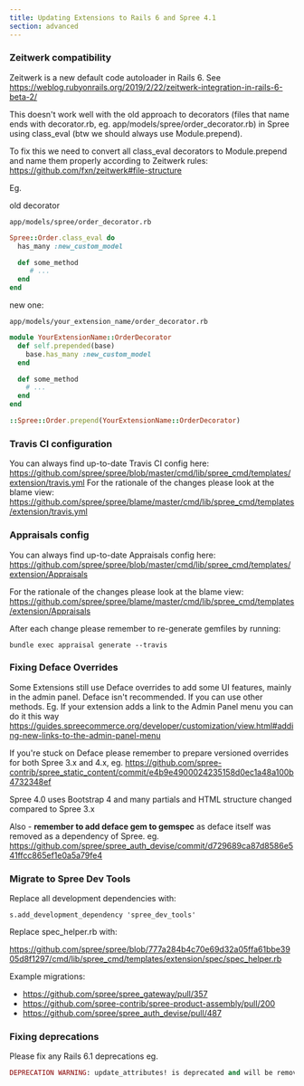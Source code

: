 ```yaml
---
title: Updating Extensions to Rails 6 and Spree 4.1
section: advanced
---
```


### Zeitwerk compatibility

Zeitwerk is a new default code autoloader in Rails 6. See https://weblog.rubyonrails.org/2019/2/22/zeitwerk-integration-in-rails-6-beta-2/

This doesn't work well with the old approach to decorators (files that name ends with decorator.rb, eg. app/models/spree/order_decorator.rb) in Spree using class_eval (btw we should always use Module.prepend).

To fix this we need to convert all class_eval decorators to Module.prepend and name them properly according to Zeitwerk rules: https://github.com/fxn/zeitwerk#file-structure

Eg.

old decorator

`app/models/spree/order_decorator.rb`
```ruby
Spree::Order.class_eval do
  has_many :new_custom_model

  def some_method
     # ...
  end
end
```

new one:

`app/models/your_extension_name/order_decorator.rb`
```ruby
module YourExtensionName::OrderDecorator
  def self.prepended(base)
    base.has_many :new_custom_model
  end

  def some_method
    # ...
  end
end

::Spree::Order.prepend(YourExtensionName::OrderDecorator)
```

###  Travis CI configuration
You can always find up-to-date Travis CI config here: https://github.com/spree/spree/blob/master/cmd/lib/spree_cmd/templates/extension/travis.yml
For the rationale of the changes please look at the blame view: https://github.com/spree/spree/blame/master/cmd/lib/spree_cmd/templates/extension/travis.yml

### Appraisals config
You can always find up-to-date Appraisals config here: https://github.com/spree/spree/blob/master/cmd/lib/spree_cmd/templates/extension/Appraisals

For the rationale of the changes please look at the blame view: https://github.com/spree/spree/blame/master/cmd/lib/spree_cmd/templates/extension/Appraisals

After each change please remember to re-generate gemfiles by running:

`bundle exec appraisal generate --travis`

### Fixing Deface Overrides
Some Extensions still use Deface overrides to add some UI features, mainly in the admin panel. Deface isn't recommended. If you can use other methods.
Eg. If your extension adds a link to the Admin Panel menu you can do it this way https://guides.spreecommerce.org/developer/customization/view.html#adding-new-links-to-the-admin-panel-menu

If you're stuck on Deface please remember to prepare versioned overrides for both Spree 3.x and 4.x, eg.
https://github.com/spree-contrib/spree_static_content/commit/e4b9e4900024235158d0ec1a48a100b4732348ef

Spree 4.0 uses Bootstrap 4 and many partials and HTML structure changed compared to Spree 3.x

Also - **remember to add deface gem to gemspec** as deface itself was removed as a dependency of Spree. eg. https://github.com/spree/spree_auth_devise/commit/d729689ca87d8586e541ffcc865ef1e0a5a79fe4

### Migrate to Spree Dev Tools
Replace all development dependencies with:

`s.add_development_dependency 'spree_dev_tools'`


Replace spec_helper.rb with:

https://github.com/spree/spree/blob/777a284b4c70e69d32a05ffa61bbe3905d8f1297/cmd/lib/spree_cmd/templates/extension/spec/spec_helper.rb

Example migrations:

* https://github.com/spree/spree_gateway/pull/357
* https://github.com/spree-contrib/spree-product-assembly/pull/200
* https://github.com/spree/spree_auth_devise/pull/487

### Fixing deprecations
Please fix any Rails 6.1 deprecations eg.

```ruby
DEPRECATION WARNING: update_attributes! is deprecated and will be removed from Rails 6.1 (please, use update! instead)

